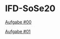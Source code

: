 # IFD-SoSe20


[Aufgabe #00](https://github.com/tillkoester/IFD-SoSe20/blob/master/SWOT-Analyse.pdf)<br>


[Aufgabe #01](https://github.com/tillkoester/IFD-SoSe20/blob/master/Aufgabe%2301.pdf)<br>
